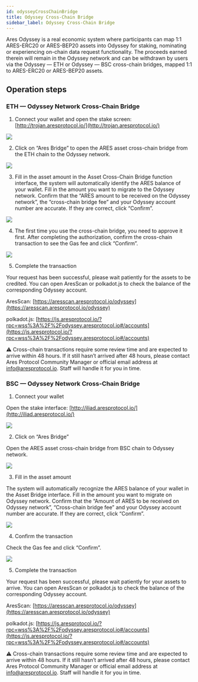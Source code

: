 ```yaml
---
id: odysseyCrossChainBridge
title: Odyssey Cross-Chain Bridge
sidebar_label: Odyssey Cross-Chain Bridge
---
```



Ares Odyssey is a real economic system where participants can map 1:1 ARES-ERC20 or ARES-BEP20 assets into Odyssey for staking, nominating or experiencing on-chain data request functionality. The proceeds earned therein will remain in the Odyssey network and can be withdrawn by users via the Odyssey — ETH or Odyssey — BSC cross-chain bridges, mapped 1:1 to ARES-ERC20 or ARES-BEP20 assets.

## Operation steps

### ETH — Odyssey Network Cross-Chain Bridge

1. Connect your wallet and open the stake screen: [http://trojan.aresprotocol.io/](http://trojan.aresprotocol.io/)

![](assets/build/302.png)

2. Click on “Ares Bridge” to open the ARES asset cross-chain bridge from the ETH chain to the Odyssey network.

![](assets/build/303.png)

3. Fill in the asset amount in the Asset Cross-Chain Bridge function interface, the system will automatically identify the ARES balance of your wallet. Fill in the amount you want to migrate to the Odyssey network. Confirm that the “ARES amount to be received on the Odyssey network”, the “cross-chain bridge fee” and your Odyssey account number are accurate. If they are correct, click “Confirm”.

![](assets/build/304.png)

4. The first time you use the cross-chain bridge, you need to approve it first. After completing the authorization, confirm the cross-chain transaction to see the Gas fee and click “Confirm”.

![](assets/build/305.png)

5. Complete the transaction

Your request has been successful, please wait patiently for the assets to be credited. You can open AresScan or polkadot.js to check the balance of the corresponding Odyssey account.

AresScan: [https://aresscan.aresprotocol.io/odyssey](https://aresscan.aresprotocol.io/odyssey)

polkadot.js: [https://js.aresprotocol.io/?rpc=wss%3A%2F%2Fodyssey.aresprotocol.io#/accounts](https://js.aresprotocol.io/?rpc=wss%3A%2F%2Fodyssey.aresprotocol.io#/accounts)

⚠️ Cross-chain transactions require some review time and are expected to arrive within 48 hours. If it still hasn’t arrived after 48 hours, please contact Ares Protocol Community Manager or official email address at info@aresprotocol.io. Staff will handle it for you in time.

### BSC — Odyssey Network Cross-Chain Bridge

1. Connect your wallet

Open the stake interface: [http://iliad.aresprotocol.io/](http://iliad.aresprotocol.io/)

![](assets/build/306.png)

2. Click on “Ares Bridge”

Open the ARES asset cross-chain bridge from BSC chain to Odyssey network.

![](assets/build/307.png)

3. Fill in the asset amount

The system will automatically recognize the ARES balance of your wallet in the Asset Bridge interface. Fill in the amount you want to migrate on Odyssey network. Confirm that the “Amount of ARES to be received on Odyssey network”, “Cross-chain bridge fee” and your Odyssey account number are accurate. If they are correct, click “Confirm”.

![](assets/build/308.png)

4. Confirm the transaction

Check the Gas fee and click “Confirm”.

![](assets/build/309.png)

5. Complete the transaction

Your request has been successful, please wait patiently for your assets to arrive. You can open AresScan or polkadot.js to check the balance of the corresponding Odyssey account.

AresScan: [https://aresscan.aresprotocol.io/odyssey](https://aresscan.aresprotocol.io/odyssey)

polkadot.js: [https://js.aresprotocol.io/?rpc=wss%3A%2F%2Fodyssey.aresprotocol.io#/accounts](https://js.aresprotocol.io/?rpc=wss%3A%2F%2Fodyssey.aresprotocol.io#/accounts)

⚠️ Cross-chain transactions require some review time and are expected to arrive within 48 hours. If it still hasn’t arrived after 48 hours, please contact Ares Protocol Community Manager or official email address at info@aresprotocol.io. Staff will handle it for you in time.